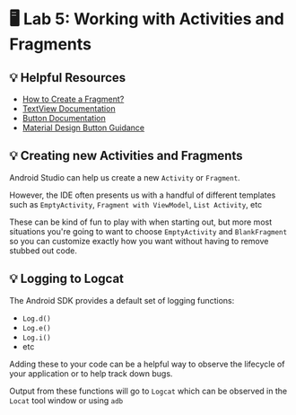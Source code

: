 # 🖥 Lab 5: Working with Activities and Fragments

## 💡 Helpful Resources
- [How to Create a Fragment?](https://developer.android.com/guide/fragments/create)
- [TextView Documentation](https://developer.android.com/reference/android/widget/TextView)
- [Button Documentation](https://developer.android.com/reference/android/widget/Button)
- [Material Design Button Guidance](https://material.io/components/buttons)

## 💡 Creating new Activities and Fragments
Android Studio can help us create a new `Activity` or `Fragment`.

However, the IDE often presents us with a handful of different templates such as `EmptyActivity`, `Fragment with ViewModel`, `List Activity`, etc

These can be kind of fun to play with when starting out, but more most situations you're going to want to choose `EmptyActivity` and `BlankFragment` so you can customize exactly how you want without having to remove stubbed out code.

## 💡 Logging to Logcat
The Android SDK provides a default set of logging functions:
- `Log.d()`
- `Log.e()`
- `Log.i()`
- etc

Adding these to your code can be a helpful way to observe the lifecycle of your application or to help track down bugs.

Output from these functions will go to `Logcat` which can be observed in the `Locat` tool window or using `adb`